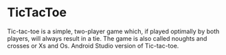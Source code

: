 # TicTacToe
Tic-tac-toe is a simple, two-player game which, if played optimally by both players, will always result in a tie. The game is also called noughts and crosses or Xs and Os.
Android Studio version of Tic-tac-toe.
